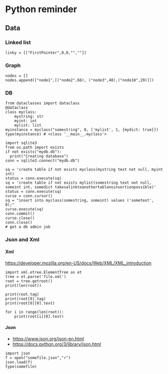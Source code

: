 # Python reminder

## Data

### Linked list

```
linky = [["FirstPointer",0,0,"",""]]
```

### Graph

```
nodes = []
nodes.append(["node1",[("node2",66), ("node3",48),("node10",29)]])
```

### DB

```
from dataclasses import dataclass
@dataclass
class myclass:
    mystring: str
    myint: int
    mylist: list
myinstance = myclass("somestring", 0, ['mylist', 1, {mydict: true}])
type(myinstance) # <class '__main__.myclass'>

import sqlite3
from os.path import exists
if not exists("mydb.db"):
  print("Creating database")
conn = sqlite3.connect("mydb.db")

sq = 'create table if not exists myclass(mystring text not null, myint int)
status = conn.execute(sq)
sq = 'create table if not exists mylist(somestring text not null, someint int, somedict takesalinktoanothertablenoinsertionpossible)'
status = conn.execute(sq)
curse = conn.cursor()
sq = "insert into myclass(somestring, someint) values ('sometext', 0);"
curse.execute(sq)
conn.commit()
curse.close()
conn.close()
# get a db admin job
```

### Json and Xml

#### Xml

https://developer.mozilla.org/en-US/docs/Web/XML/XML_introduction
```
import xml.etree.ElementTree as et
tree = et.parse('file.xml')
root = tree.getroot()
print(len(root))

print(root.tag)
print(root[0].tag)
print(root[0][0].text)

for i in range(len(root)):
    print(root[i][0].text)
```

#### Json

- https://www.json.org/json-en.html
- https://docs.python.org/3/library/json.html

```
import json
f = open("somefile.json","r")
json.load(f)
type(somefile)
```

